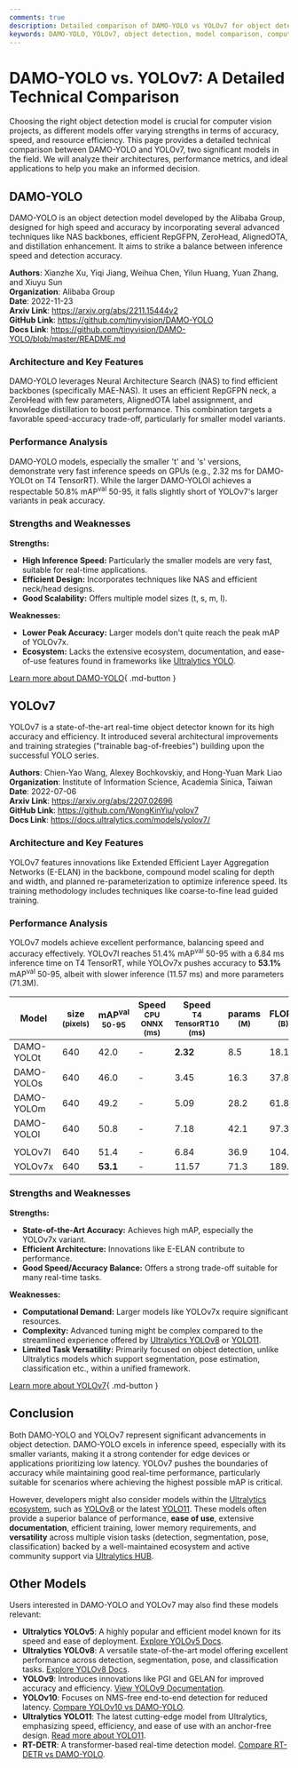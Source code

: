 ```yaml
---
comments: true
description: Detailed comparison of DAMO-YOLO vs YOLOv7 for object detection. Analyze performance, architecture, and use cases to choose the best model for your needs.
keywords: DAMO-YOLO, YOLOv7, object detection, model comparison, computer vision, deep learning, performance analysis, AI models
---
```


# DAMO-YOLO vs. YOLOv7: A Detailed Technical Comparison

Choosing the right object detection model is crucial for computer vision projects, as different models offer varying strengths in terms of accuracy, speed, and resource efficiency. This page provides a detailed technical comparison between DAMO-YOLO and YOLOv7, two significant models in the field. We will analyze their architectures, performance metrics, and ideal applications to help you make an informed decision.

<script async src="https://cdn.jsdelivr.net/npm/chart.js"></script>
<script defer src="../../javascript/benchmark.js"></script>

<canvas id="modelComparisonChart" width="1024" height="400" active-models='["DAMO-YOLO", "YOLOv7"]'></canvas>

## DAMO-YOLO

DAMO-YOLO is an object detection model developed by the Alibaba Group, designed for high speed and accuracy by incorporating several advanced techniques like NAS backbones, efficient RepGFPN, ZeroHead, AlignedOTA, and distillation enhancement. It aims to strike a balance between inference speed and detection accuracy.

**Authors**: Xianzhe Xu, Yiqi Jiang, Weihua Chen, Yilun Huang, Yuan Zhang, and Xiuyu Sun  
**Organization**: Alibaba Group  
**Date**: 2022-11-23  
**Arxiv Link**: <https://arxiv.org/abs/2211.15444v2>  
**GitHub Link**: <https://github.com/tinyvision/DAMO-YOLO>  
**Docs Link**: <https://github.com/tinyvision/DAMO-YOLO/blob/master/README.md>

### Architecture and Key Features

DAMO-YOLO leverages Neural Architecture Search (NAS) to find efficient backbones (specifically MAE-NAS). It uses an efficient RepGFPN neck, a ZeroHead with few parameters, AlignedOTA label assignment, and knowledge distillation to boost performance. This combination targets a favorable speed-accuracy trade-off, particularly for smaller model variants.

### Performance Analysis

DAMO-YOLO models, especially the smaller 't' and 's' versions, demonstrate very fast inference speeds on GPUs (e.g., 2.32 ms for DAMO-YOLOt on T4 TensorRT). While the larger DAMO-YOLOl achieves a respectable 50.8% mAP<sup>val</sup> 50-95, it falls slightly short of YOLOv7's larger variants in peak accuracy.

### Strengths and Weaknesses

**Strengths:**

- **High Inference Speed:** Particularly the smaller models are very fast, suitable for real-time applications.
- **Efficient Design:** Incorporates techniques like NAS and efficient neck/head designs.
- **Good Scalability:** Offers multiple model sizes (t, s, m, l).

**Weaknesses:**

- **Lower Peak Accuracy:** Larger models don't quite reach the peak mAP of YOLOv7x.
- **Ecosystem:** Lacks the extensive ecosystem, documentation, and ease-of-use features found in frameworks like [Ultralytics YOLO](https://docs.ultralytics.com/).

[Learn more about DAMO-YOLO](https://github.com/tinyvision/DAMO-YOLO){ .md-button }

## YOLOv7

YOLOv7 is a state-of-the-art real-time object detector known for its high accuracy and efficiency. It introduced several architectural improvements and training strategies ("trainable bag-of-freebies") building upon the successful YOLO series.

**Authors**: Chien-Yao Wang, Alexey Bochkovskiy, and Hong-Yuan Mark Liao  
**Organization**: Institute of Information Science, Academia Sinica, Taiwan  
**Date**: 2022-07-06  
**Arxiv Link**: <https://arxiv.org/abs/2207.02696>  
**GitHub Link**: <https://github.com/WongKinYiu/yolov7>  
**Docs Link**: <https://docs.ultralytics.com/models/yolov7/>

### Architecture and Key Features

YOLOv7 features innovations like Extended Efficient Layer Aggregation Networks (E-ELAN) in the backbone, compound model scaling for depth and width, and planned re-parameterization to optimize inference speed. Its training methodology includes techniques like coarse-to-fine lead guided training.

### Performance Analysis

YOLOv7 models achieve excellent performance, balancing speed and accuracy effectively. YOLOv7l reaches 51.4% mAP<sup>val</sup> 50-95 with a 6.84 ms inference time on T4 TensorRT, while YOLOv7x pushes accuracy to **53.1%** mAP<sup>val</sup> 50-95, albeit with slower inference (11.57 ms) and more parameters (71.3M).

| Model      | size<br><sup>(pixels) | mAP<sup>val<br>50-95 | Speed<br><sup>CPU ONNX<br>(ms) | Speed<br><sup>T4 TensorRT10<br>(ms) | params<br><sup>(M) | FLOPs<br><sup>(B) |
| ---------- | --------------------- | -------------------- | ------------------------------ | ----------------------------------- | ------------------ | ----------------- |
| DAMO-YOLOt | 640                   | 42.0                 | -                              | **2.32**                            | 8.5                | 18.1              |
| DAMO-YOLOs | 640                   | 46.0                 | -                              | 3.45                                | 16.3               | 37.8              |
| DAMO-YOLOm | 640                   | 49.2                 | -                              | 5.09                                | 28.2               | 61.8              |
| DAMO-YOLOl | 640                   | 50.8                 | -                              | 7.18                                | 42.1               | 97.3              |
|            |                       |                      |                                |                                     |                    |                   |
| YOLOv7l    | 640                   | 51.4                 | -                              | 6.84                                | 36.9               | 104.7             |
| YOLOv7x    | 640                   | **53.1**             | -                              | 11.57                               | 71.3               | 189.9             |

### Strengths and Weaknesses

**Strengths:**

- **State-of-the-Art Accuracy:** Achieves high mAP, especially the YOLOv7x variant.
- **Efficient Architecture:** Innovations like E-ELAN contribute to performance.
- **Good Speed/Accuracy Balance:** Offers a strong trade-off suitable for many real-time tasks.

**Weaknesses:**

- **Computational Demand:** Larger models like YOLOv7x require significant resources.
- **Complexity:** Advanced tuning might be complex compared to the streamlined experience offered by [Ultralytics YOLOv8](https://docs.ultralytics.com/models/yolov8/) or [YOLO11](https://docs.ultralytics.com/models/yolo11/).
- **Limited Task Versatility:** Primarily focused on object detection, unlike Ultralytics models which support segmentation, pose estimation, classification etc., within a unified framework.

[Learn more about YOLOv7](https://docs.ultralytics.com/models/yolov7/){ .md-button }

## Conclusion

Both DAMO-YOLO and YOLOv7 represent significant advancements in object detection. DAMO-YOLO excels in inference speed, especially with its smaller variants, making it a strong contender for edge devices or applications prioritizing low latency. YOLOv7 pushes the boundaries of accuracy while maintaining good real-time performance, particularly suitable for scenarios where achieving the highest possible mAP is critical.

However, developers might also consider models within the [Ultralytics ecosystem](https://docs.ultralytics.com/), such as [YOLOv8](https://docs.ultralytics.com/models/yolov8/) or the latest [YOLO11](https://docs.ultralytics.com/models/yolo11/). These models often provide a superior balance of performance, **ease of use**, extensive **documentation**, efficient training, lower memory requirements, and **versatility** across multiple vision tasks (detection, segmentation, pose, classification) backed by a well-maintained ecosystem and active community support via [Ultralytics HUB](https://www.ultralytics.com/hub).

## Other Models

Users interested in DAMO-YOLO and YOLOv7 may also find these models relevant:

- **Ultralytics YOLOv5**: A highly popular and efficient model known for its speed and ease of deployment. [Explore YOLOv5 Docs](https://docs.ultralytics.com/models/yolov5/).
- **Ultralytics YOLOv8**: A versatile state-of-the-art model offering excellent performance across detection, segmentation, pose, and classification tasks. [Explore YOLOv8 Docs](https://docs.ultralytics.com/models/yolov8/).
- **YOLOv9**: Introduces innovations like PGI and GELAN for improved accuracy and efficiency. [View YOLOv9 Documentation](https://docs.ultralytics.com/models/yolov9/).
- **YOLOv10**: Focuses on NMS-free end-to-end detection for reduced latency. [Compare YOLOv10 vs DAMO-YOLO](https://docs.ultralytics.com/compare/damo-yolo-vs-yolov10/).
- **Ultralytics YOLO11**: The latest cutting-edge model from Ultralytics, emphasizing speed, efficiency, and ease of use with an anchor-free design. [Read more about YOLO11](https://docs.ultralytics.com/models/yolo11/).
- **RT-DETR**: A transformer-based real-time detection model. [Compare RT-DETR vs DAMO-YOLO](https://docs.ultralytics.com/compare/damo-yolo-vs-rtdetr/).
